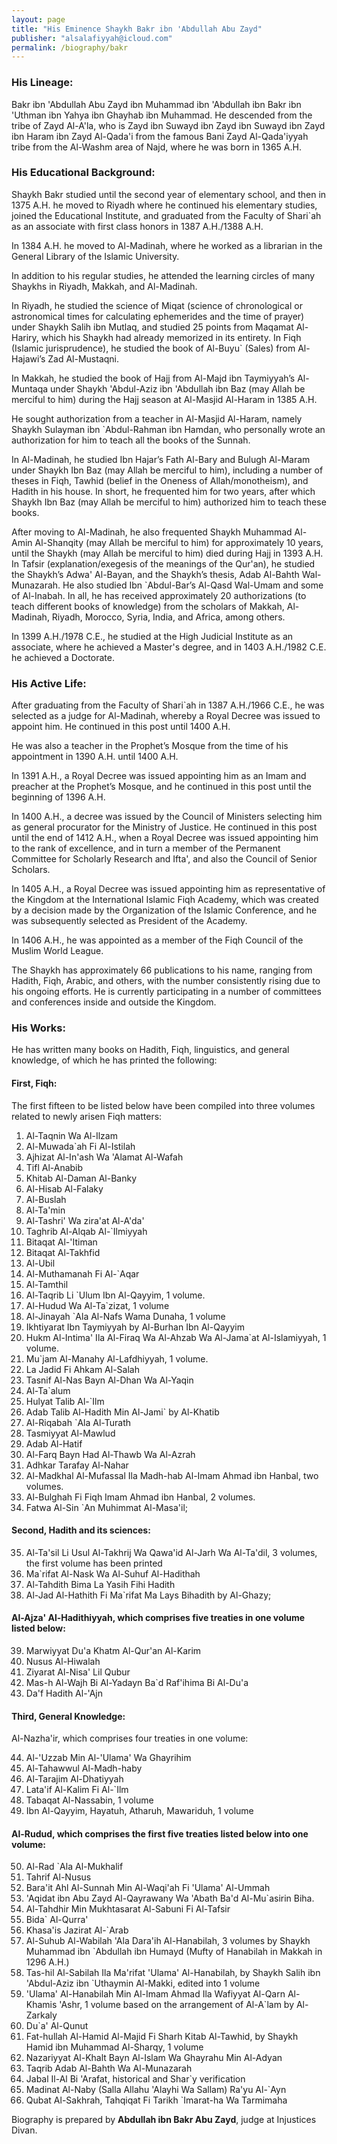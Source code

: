 ```yaml
---
layout: page
title: "His Eminence Shaykh Bakr ibn 'Abdullah Abu Zayd"
publisher: "alsalafiyyah@icloud.com"
permalink: /biography/bakr
---
```


### His Lineage:

Bakr ibn 'Abdullah Abu Zayd ibn Muhammad ibn 'Abdullah ibn Bakr ibn 'Uthman ibn Yahya ibn Ghayhab ibn Muhammad. He descended from the tribe of Zayd Al-A'la, who is Zayd ibn Suwayd ibn Zayd ibn Suwayd ibn Zayd ibn Haram ibn Zayd Al-Qada'i from the famous Bani Zayd Al-Qada'iyyah tribe from the Al-Washm area of  Najd, where he was born in 1365 A.H.

### His Educational Background:

Shaykh Bakr studied until the second year of elementary school, and then in 1375 A.H. he moved to Riyadh where he continued his elementary studies, joined the Educational Institute, and graduated from the Faculty of Shari`ah as an associate with first class honors in 1387 A.H./1388 A.H.

In 1384 A.H. he moved to Al-Madinah, where he worked as a librarian in the General Library of the Islamic University.

In addition to his regular studies, he attended the learning circles of many Shaykhs in Riyadh, Makkah, and Al-Madinah.

In Riyadh, he studied the science of Miqat (science of chronological or astronomical times for calculating ephemerides and the time of prayer) under Shaykh Salih ibn Mutlaq, and studied 25 points from Maqamat Al-Hariry, which his Shaykh had already memorized in its entirety. In Fiqh (Islamic jurisprudence), he studied the book of Al-Buyu` (Sales) from Al-Hajawi’s Zad Al-Mustaqni.

In Makkah, he studied the book of Hajj from Al-Majd ibn Taymiyyah’s Al-Muntaqa under Shaykh 'Abdul-Aziz ibn 'Abdullah ibn Baz (may Allah be merciful to him) during the Hajj season at Al-Masjid Al-Haram in 1385 A.H.

He sought authorization from a teacher in Al-Masjid Al-Haram, namely Shaykh Sulayman ibn `Abdul-Rahman ibn Hamdan, who personally wrote an authorization for him to teach all the books of the Sunnah.

In Al-Madinah, he studied Ibn Hajar’s Fath Al-Bary and Bulugh Al-Maram under Shaykh Ibn Baz (may Allah be merciful to him), including a number of theses in Fiqh, Tawhid (belief in the Oneness of Allah/monotheism), and Hadith in his house. In short, he frequented him for two years, after which Shaykh Ibn Baz (may Allah be merciful to him) authorized him to teach these books.

After moving to Al-Madinah, he also frequented Shaykh Muhammad Al-Amin Al-Shanqity (may Allah be merciful to him) for approximately 10 years, until the Shaykh (may Allah be merciful to him) died during Hajj in 1393 A.H. In Tafsir (explanation/exegesis of the meanings of the Qur'an), he studied the Shaykh’s Adwa' Al-Bayan, and the Shaykh’s thesis, Adab Al-Bahth Wal-Munazarah. He also studied Ibn `Abdul-Bar’s Al-Qasd Wal-Umam and some of Al-Inabah. In all, he has received approximately 20 authorizations (to teach different books of knowledge) from the scholars of Makkah, Al-Madinah, Riyadh, Morocco, Syria, India, and Africa, among others.

In 1399 A.H./1978 C.E., he studied at the High Judicial Institute as an associate, where he achieved a Master's degree, and in 1403 A.H./1982 C.E. he achieved a Doctorate.

### His Active Life:

After graduating from the Faculty of Shari`ah in 1387 A.H./1966 C.E., he was selected as a judge for Al-Madinah, whereby a Royal Decree was issued to appoint him. He continued in this post until 1400 A.H.

He was also a teacher in the Prophet’s Mosque from the time of his appointment in 1390 A.H. until 1400 A.H.

In 1391 A.H., a Royal Decree was issued appointing him as an Imam and preacher at the Prophet’s Mosque, and he continued in this post until the beginning of 1396 A.H.

In 1400 A.H., a decree was issued by the Council of Ministers selecting him as general procurator for the Ministry of Justice. He continued in this post until the end of 1412 A.H., when a Royal Decree was issued appointing him to the rank of excellence, and in turn a member of the Permanent Committee for Scholarly Research and Ifta', and also the Council of Senior Scholars.

In 1405 A.H., a Royal Decree was issued appointing him as representative of the Kingdom at the International Islamic Fiqh Academy, which was created by a decision made by the Organization of the Islamic Conference, and he was subsequently selected as President of the Academy.

In 1406 A.H., he was appointed as a member of the Fiqh Council of the Muslim World League.

The Shaykh has approximately 66 publications to his name, ranging from Hadith, Fiqh, Arabic, and others, with the number consistently rising due to his ongoing efforts. He is currently participating in a number of committees and conferences inside and outside the Kingdom.

### His Works:

He has written many books on Hadith, Fiqh, linguistics, and general knowledge, of which he has printed the following:

#### First, Fiqh:

The first fifteen to be listed below have been compiled into three volumes related to newly arisen Fiqh matters:

1. Al-Taqnin Wa Al-Ilzam
2. Al-Muwada`ah Fi Al-Istilah
3. Ajhizat Al-In'ash Wa 'Alamat Al-Wafah
4. Tifl Al-Anabib
5. Khitab Al-Daman Al-Banky
6. Al-Hisab Al-Falaky
7. Al-Buslah
8. Al-Ta'min
9. Al-Tashri' Wa zira'at Al-A'da'
10. Taghrib Al-Alqab Al-`Ilmiyyah
11. Bitaqat Al-'Itiman
12. Bitaqat Al-Takhfid
13. Al-Ubil
14. Al-Muthamanah Fi Al-`Aqar
15. Al-Tamthil
16. Al-Taqrib Li `Ulum Ibn Al-Qayyim, 1 volume.
17. Al-Hudud Wa Al-Ta`zizat, 1 volume
18. Al-Jinayah `Ala Al-Nafs Wama Dunaha, 1 volume
19. Ikhtiyarat Ibn Taymiyyah by Al-Burhan Ibn Al-Qayyim
20. Hukm Al-Intima' Ila Al-Firaq Wa Al-Ahzab Wa Al-Jama`at Al-Islamiyyah, 1 volume.
21. Mu`jam Al-Manahy Al-Lafdhiyyah, 1 volume.
22. La Jadid Fi Ahkam Al-Salah
23. Tasnif Al-Nas Bayn Al-Dhan Wa Al-Yaqin
24. Al-Ta`alum
25. Hulyat Talib Al-`Ilm
26. Adab Talib Al-Hadith Min Al-Jami` by Al-Khatib
27. Al-Riqabah `Ala Al-Turath
28. Tasmiyyat Al-Mawlud
29. Adab Al-Hatif
30. Al-Farq Bayn Had Al-Thawb Wa Al-Azrah
31. Adhkar Tarafay Al-Nahar
32. Al-Madkhal Al-Mufassal Ila Madh-hab Al-Imam Ahmad ibn Hanbal, two volumes.
33. Al-Bulghah Fi Fiqh Imam Ahmad ibn Hanbal, 2 volumes.
34. Fatwa Al-Sin `An Muhimmat Al-Masa'il; 

#### Second, Hadith and its sciences:

35. Al-Ta'sil Li Usul Al-Takhrij Wa Qawa'id Al-Jarh Wa Al-Ta'dil, 3 volumes, the first volume has been printed
36. Ma`rifat Al-Nask Wa Al-Suhuf Al-Hadithah
37. Al-Tahdith Bima La Yasih Fihi Hadith
38. Al-Jad Al-Hathith Fi Ma`rifat Ma Lays Bihadith by Al-Ghazy; 

#### Al-Ajza' Al-Hadithiyyah, which comprises five treaties in one volume listed below:

39. Marwiyyat Du'a Khatm Al-Qur'an Al-Karim
40. Nusus Al-Hiwalah
41. Ziyarat Al-Nisa' Lil Qubur
42. Mas-h Al-Wajh Bi Al-Yadayn Ba`d Raf'ihima Bi Al-Du'a
43. Da'f Hadith Al-'Ajn

#### Third, General Knowledge:

Al-Nazha'ir, which comprises four treaties in one volume:

44. Al-'Uzzab Min Al-'Ulama' Wa Ghayrihim
45. Al-Tahawwul Al-Madh-haby
46. Al-Tarajim Al-Dhatiyyah
47. Lata'if Al-Kalim Fi Al-`Ilm
48. Tabaqat Al-Nassabin, 1 volume
49. Ibn Al-Qayyim, Hayatuh, Atharuh, Mawariduh, 1 volume

#### Al-Rudud, which comprises the first five treaties listed below into one volume:

50. Al-Rad `Ala Al-Mukhalif
51. Tahrif Al-Nusus
52. Bara'it Ahl Al-Sunnah Min Al-Waqi'ah Fi 'Ulama' Al-Ummah
53. 'Aqidat ibn Abu Zayd Al-Qayrawany Wa 'Abath Ba'd Al-Mu`asirin Biha.
54. Al-Tahdhir Min Mukhtasarat Al-Sabuni Fi Al-Tafsir
55. Bida` Al-Qurra'
56. Khasa'is Jazirat Al-`Arab
57. Al-Suhub Al-Wabilah 'Ala Dara'ih Al-Hanabilah, 3 volumes by Shaykh Muhammad ibn `Abdullah ibn Humayd (Mufty of Hanabilah in Makkah in 1296 A.H.)
58. Tas-hil Al-Sabilah Ila Ma'rifat 'Ulama' Al-Hanabilah, by Shaykh Salih ibn 'Abdul-Aziz ibn `Uthaymin Al-Makki, edited into 1 volume
59. 'Ulama' Al-Hanabilah Min Al-Imam Ahmad Ila Wafiyyat Al-Qarn Al-Khamis 'Ashr, 1 volume based on the arrangement of Al-A`lam by Al-Zarkaly
60. Du`a' Al-Qunut
61. Fat-hullah Al-Hamid Al-Majid Fi Sharh Kitab Al-Tawhid, by Shaykh Hamid ibn Muhammad Al-Sharqy, 1 volume
62. Nazariyyat Al-Khalt Bayn Al-Islam Wa Ghayrahu Min Al-Adyan
63. Taqrib Adab Al-Bahth Wa Al-Munazarah
64. Jabal Il-Al Bi 'Arafat, historical and Shar`y verification
65. Madinat Al-Naby (Salla Allahu 'Alayhi Wa Sallam) Ra'yu Al-`Ayn
66. Qubat Al-Sakhrah, Tahqiqat Fi Tarikh `Imarat-ha Wa Tarmimaha


Biography is prepared by **Abdullah ibn Bakr Abu Zayd**, judge at Injustices Divan.
